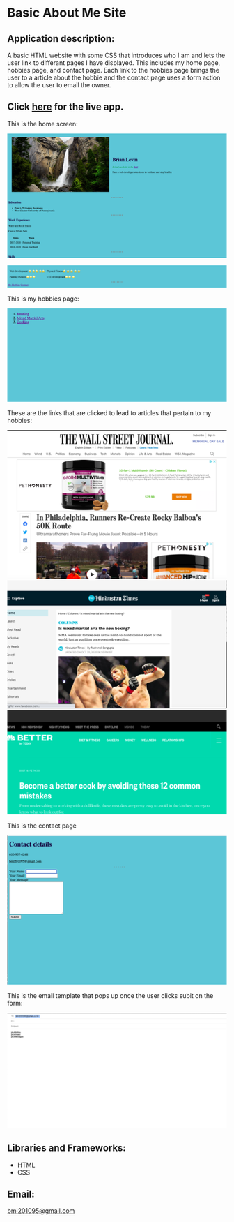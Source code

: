 # Basic About Me Site

## Application description:

A basic  HTML website  with some CSS that introduces who I am and lets the user link to differant pages I have displayed. This includes my home page,  hobbies page, and contact page. Each link to the hobbies page brings the user to a article about the hobbie and the contact page uses a form action to allow the user to email the owner.
 

 ## Click [here](https://google-book-search-app-finder.herokuapp.com/) for the live app. 
 
 This is the home screen:
 
 ![Home Screenshot](images/home.png)
 
 
 ![Home Screenshot](images/home2.png) 
 
This is my hobbies page:
 
![Events Screenshot](images/hobbies.png)
  
  These are the links that are clicked to lead to articles  that pertain to my hobbies:
  
 
  ![Events Screenshot](images/running.png)
  ![Events Screenshot](images/mma.png) 
  ![Events Screenshot](images/cooking.png)   
  
  This is the contact page
  
  ![Events Screenshot](images/contact.png)   
  
  This is the email template   that pops up once the user clicks subit on the form:
  
  
  ![Events Screenshot](images/email.png)  
  
  ## Libraries and Frameworks:

- HTML
- CSS

## Email:

bml201095@gmail.com
